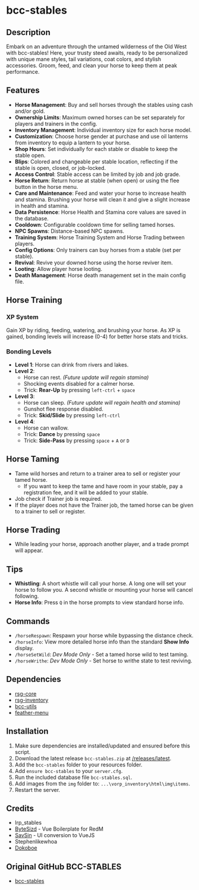 # bcc-stables

## Description

Embark on an adventure through the untamed wilderness of the Old West with bcc-stables! Here, your trusty steed awaits, ready to be personalized with unique mane styles, tail variations, coat colors, and stylish accessories. Groom, feed, and clean your horse to keep them at peak performance.

## Features

- **Horse Management**: Buy and sell horses through the stables using cash and/or gold.
- **Ownership Limits**: Maximum owned horses can be set separately for players and trainers in the config.
- **Inventory Management**: Individual inventory size for each horse model.
- **Customization**: Choose horse gender at purchase and use oil lanterns from inventory to equip a lantern to your horse.
- **Shop Hours**: Set individually for each stable or disable to keep the stable open.
- **Blips**: Colored and changeable per stable location, reflecting if the stable is open, closed, or job-locked.
- **Access Control**: Stable access can be limited by job and job grade.
- **Horse Return**: Return horse at stable (when open) or using the flee button in the horse menu.
- **Care and Maintenance**: Feed and water your horse to increase health and stamina. Brushing your horse will clean it and give a slight increase in health and stamina.
- **Data Persistence**: Horse Health and Stamina core values are saved in the database.
- **Cooldown**: Configurable cooldown time for selling tamed horses.
- **NPC Spawns**: Distance-based NPC spawns.
- **Training System**: Horse Training System and Horse Trading between players.
- **Config Options**: Only trainers can buy horses from a stable (set per stable).
- **Revival**: Revive your downed horse using the horse reviver item.
- **Looting**: Allow player horse looting.
- **Death Management**: Horse death management set in the main config file.

## Horse Training

### XP System

Gain XP by riding, feeding, watering, and brushing your horse. As XP is gained, bonding levels will increase (0-4) for better horse stats and tricks.

### Bonding Levels

- **Level 1**: Horse can drink from rivers and lakes.
- **Level 2**:
  - Horse can rest. *(Future update will regain stamina)*
  - Shocking events disabled for a calmer horse.
  - Trick: **Rear-Up** by pressing `left-ctrl` + `space`
- **Level 3**:
  - Horse can sleep. *(Future update will regain health and stamina)*
  - Gunshot flee response disabled.
  - Trick: **Skid/Slide** by pressing `left-ctrl`
- **Level 4**:
  - Horse can wallow.
  - Trick: **Dance** by pressing `space`
  - Trick: **Side-Pass** by pressing `space` + `A` or `D`

## Horse Taming

- Tame wild horses and return to a trainer area to sell or register your tamed horse.
  - If you want to keep the tame and have room in your stable, pay a registration fee, and it will be added to your stable.
- Job check if Trainer job is required.
- If the player does not have the Trainer job, the tamed horse can be given to a trainer to sell or register.

## Horse Trading

- While leading your horse, approach another player, and a trade prompt will appear.

## Tips

- **Whistling**: A short whistle will call your horse. A long one will set your horse to follow you. A second whistle or mounting your horse will cancel following.
- **Horse Info**: Press `Q` in the horse prompts to view standard horse info.

## Commands

- `/horseRespawn`: Respawn your horse while bypassing the distance check.
- `/horseInfo`: View more detailed horse info than the standard **Show Info** display.
- `/horseSetWild`: *Dev Mode Only* - Set a tamed horse wild to test taming.
- `/horseWrithe`: *Dev Mode Only* - Set horse to writhe state to test reviving.

## Dependencies

- [rsg-core](https://github.com/Rexshack-RedM/rsg-core)
- [rsg-inventory](https://github.com/Rexshack-RedM/rsg-inventory)
- [bcc-utils](https://github.com/BryceCanyonCounty/bcc-utils)
- [feather-menu](https://github.com/FeatherFramework/feather-menu/releases)

## Installation

1. Make sure dependencies are installed/updated and ensured before this script.
2. Download the latest release `bcc-stables.zip` at [/releases/latest](https://github.com/BryceCanyonCounty/bcc-stables/releases/latest).
3. Add the `bcc-stables` folder to your resources folder.
4. Add `ensure bcc-stables` to your `server.cfg`.
5. Run the included database file `bcc-stables.sql`.
6. Add images from the `img` folder to: `...\vorp_inventory\html\img\items`.
7. Restart the server.

## Credits

- lrp_stables
- [ByteSizd](https://github.com/AndrewR3K) - Vue Boilerplate for RedM
- [SavSin](https://github.com/DavFount) - UI conversion to VueJS
- Stephenlikewhoa
- [Dokoboe](https://github.com/dokoboe)

## Original GitHub BCC-STABLES

- [bcc-stables](https://github.com/BryceCanyonCounty/bcc-stables)
